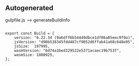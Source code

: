 



Autogenerated
-------------








gulpfile.js --> generateBuildInfo


  

```

export const Build = {
    version: "6.22.34 (9a6dff6b54449dbce1df06a85eec9f9a)",
    jsVersion: "d90b538345fdd487cf9052d6ffab41a68c648e95",
    jsSize:  197995,
    wasmVersion: "6d74a1bed329522e5371acaec19b753f",
    wasmSize: 1808925,
};


```




